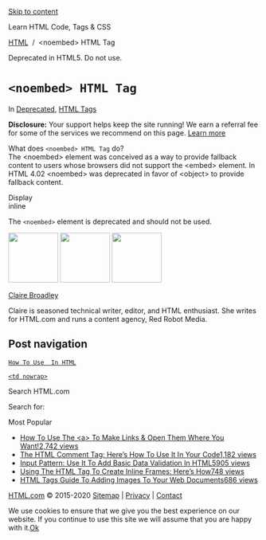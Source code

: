 <a href="#site-main" class="skip-link screen-reader-text">Skip to content</a>



[](https://html.com/)

Learn HTML Code, Tags & CSS

[HTML](https://html.com/)  /  &lt;noembed&gt; HTML Tag

Deprecated in HTML5. Do not use.

`<noembed> HTML Tag`
====================

In <span class="post-meta-category">[Deprecated](https://html.com/deprecated/), [HTML Tags](https://html.com/tags/)</span>

**Disclosure:** Your support helps keep the site running! We earn a referral fee for some of the services we recommend on this page. [Learn more](https://html.com/disclosure/)

What does `<noembed> HTML Tag` do?  
The &lt;noembed&gt; element was conceived as a way to provide fallback content to users whose browsers did not support the &lt;embed&gt; element. In HTML 4.02 &lt;noembed&gt; was deprecated in favor of &lt;object&gt; to provide fallback content.

Display  
inline

<span class="underline"></span>

The `<noembed>` element is deprecated and should not be used.

<img src="http://html.com/wp-content/plugins/a3-lazy-load/assets/images/lazy_placeholder.gif" class="lazy lazy-hidden avatar avatar-100 photo" width="100" height="100" />

<img src="http://html.com/wp-content/plugins/a3-lazy-load/assets/images/lazy_placeholder.gif" class="lazy lazy-hidden avatar avatar-100 photo" width="100" height="100" />

<img src="https://secure.gravatar.com/avatar/19acdfaa8761aac8a56ea06794f3dc88?s=100&amp;d=mm&amp;r=g" class="avatar avatar-100 photo" srcset="https://secure.gravatar.com/avatar/19acdfaa8761aac8a56ea06794f3dc88?s=200&amp;d=mm&amp;r=g 2x" width="100" height="100" />

[Claire Broadley](https://html.com/author/claire/)

<span class="fn">Claire is seasoned technical writer, editor, and HTML enthusiast. She writes for HTML.com and runs a content agency, Red Robot Media.</span>

<span id="tho-end-content" style="display: block; visibility: hidden;"></span>

Post navigation
---------------

[<span class="nav-link-label"><span class="genericon genericon-previous"></span></span>`How To Use  In HTML`](https://html.com/attributes/img-src/)

[`<td nowrap>`<span class="nav-link-label"><span class="genericon genericon-next"></span></span>](https://html.com/attributes/td-nowrap/)

Search HTML.com

<span class="screen-reader-text">Search for:</span>

Most Popular

-   <a href="https://html.com/attributes/a-target/" class="popular_posts_bars_link">How To Use The &lt;a&gt; To Make Links &amp; Open Them Where You Want!</a><span class="popular_posts_bars_comment_count_hold"><a href="https://html.com/attributes/a-target/#comments" class="popular_posts_bars_comment_count">2,742 views</a><span class="popular_posts_bars_comment_count_triangle"></span></span>
-   <a href="https://html.com/tags/comment-tag/" class="popular_posts_bars_link">The HTML Comment Tag: Here’s How To Use It In Your Code</a><span class="popular_posts_bars_comment_count_hold"><a href="https://html.com/tags/comment-tag/#comments" class="popular_posts_bars_comment_count">1,182 views</a><span class="popular_posts_bars_comment_count_triangle"></span></span>
-   <a href="https://html.com/attributes/input-pattern/" class="popular_posts_bars_link">Input Pattern: Use It To Add Basic Data Validation In HTML5</a><span class="popular_posts_bars_comment_count_hold"><a href="https://html.com/attributes/input-pattern/#comments" class="popular_posts_bars_comment_count">905 views</a><span class="popular_posts_bars_comment_count_triangle"></span></span>
-   <a href="https://html.com/tags/iframe/" class="popular_posts_bars_link">Using The HTML Tag To Create Inline Frames: Here’s How</a><span class="popular_posts_bars_comment_count_hold"><a href="https://html.com/tags/iframe/#comments" class="popular_posts_bars_comment_count">748 views</a><span class="popular_posts_bars_comment_count_triangle"></span></span>
-   <a href="https://html.com/tags/img/" class="popular_posts_bars_link">HTML Tags Guide To Adding Images To Your Web Documents</a><span class="popular_posts_bars_comment_count_hold"><a href="https://html.com/tags/img/#comments" class="popular_posts_bars_comment_count">686 views</a><span class="popular_posts_bars_comment_count_triangle"></span></span>

[HTML.com](https://html.com/) © 2015-2020 [Sitemap](https://html.com/sitemap/) | [Privacy](https://html.com/privacy/) | [Contact](https://html.com/contact/)

<span id="cn-notice-text" class="cn-text-container">We use cookies to ensure that we give you the best experience on our website. If you continue to use this site we will assume that you are happy with it.</span><span id="cn-notice-buttons" class="cn-buttons-container"><a href="#" id="cn-accept-cookie" class="cn-set-cookie cn-button bootstrap button">Ok</a></span><a href="javascript:void(0);" id="cn-close-notice" class="cn-close-icon"></a>
